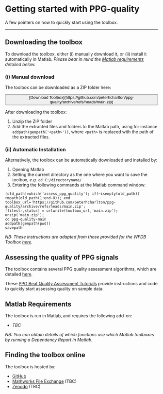 # Getting started with PPG-quality

A few pointers on how to quickly start using the toolbox.

---

## Downloading the toolbox

To download the toolbox, either (i) manually download it, or (ii) install it automatically in Matlab. _Please bear in mind the [Matlab requirements](#matlab-requirements) detailed below._

### (i) Manual download

The toolbox can be downloaded as a ZIP folder here:

<center>
<font size="+3">
<button type="button"> [Download Toolbox](https://github.com/peterhcharlton/ppg-quality/archive/refs/heads/main.zip) </button>
</font>
</center>

After downloading the toolbox:

1. Unzip the ZIP folder
2. Add the extracted files and folders to the Matlab path, using for instance `addpath(genpath('<path>'))`, where `<path>` is replaced with the path of the extracted files.

### (ii) Automatic Installation

Alternatively, the toolbox can be automatically downloaded and installed by:

1. Opening Matlab
2. Setting the current directory as the one where you want to save the toolbox, _e.g._
```cd C:/directoryname/```
3. Entering the following commands at the Matlab command window:

```
[old_path]=which('assess_ppg_quality'); if(~isempty(old_path)) rmpath(old_path(1:end-8)); end
toolbox_url='https://github.com/peterhcharlton/ppg-quality/archive/refs/heads/main.zip';
[filestr,status] = urlwrite(toolbox_url,'main.zip');
unzip('main.zip');
cd ppg-quality-main
addpath(genpath(pwd))
savepath
```
_NB: These instructions are adapted from those provided for the WFDB Toolbox [here](https://archive.physionet.org/physiotools/matlab/wfdb-app-matlab/)._

## Assessing the quality of PPG signals

The toolbox contains several PPG quality assessment algorithms, which are detailed [here](../../toolbox/ppg_quality_algorithms/).

These [PPG Beat Quality Assessment Tutorials](../../tutorials/ppg_quality_assessment/) provide instructions and code to quickly start assessing quality on sample data.

## Matlab Requirements

The toolbox is run in Matlab, and requires the following add-on:

- _TBC_

_NB: You can obtain details of which functions use which Matlab toolboxes by running a Dependency Report in Matlab._

## Finding the toolbox online

The toolbox is hosted by:

- [GitHub](https://github.com/peterhcharlton/ppg-quality/)
- [Mathworks File Exchange](#) (TBC)
- [Zenodo](#) (TBC)